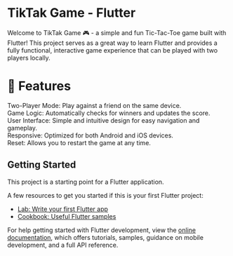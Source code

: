 # TikTak Game - Flutter
Welcome to TikTak Game 🎮 - a simple and fun Tic-Tac-Toe game built with Flutter! This project serves as a great way to learn Flutter and provides a fully functional, interactive game experience that can be played with two players locally.

# 🚀 Features
Two-Player Mode: Play against a friend on the same device.<br>
Game Logic: Automatically checks for winners and updates the score.<br>
User Interface: Simple and intuitive design for easy navigation and gameplay.<br>
Responsive: Optimized for both Android and iOS devices.<br>
Reset: Allows you to restart the game at any time.<br>

## Getting Started

This project is a starting point for a Flutter application.

A few resources to get you started if this is your first Flutter project:

- [Lab: Write your first Flutter app](https://docs.flutter.dev/get-started/codelab)
- [Cookbook: Useful Flutter samples](https://docs.flutter.dev/cookbook)

For help getting started with Flutter development, view the
[online documentation](https://docs.flutter.dev/), which offers tutorials,
samples, guidance on mobile development, and a full API reference.
